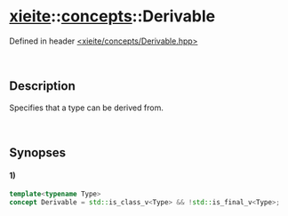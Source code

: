 # [xieite](../../xieite.md)\:\:[concepts](../../concepts.md)\:\:Derivable
Defined in header [<xieite/concepts/Derivable.hpp>](../../../include/xieite/concepts/Derivable.hpp)

&nbsp;

## Description
Specifies that a type can be derived from.

&nbsp;

## Synopses
#### 1)
```cpp
template<typename Type>
concept Derivable = std::is_class_v<Type> && !std::is_final_v<Type>;
```
